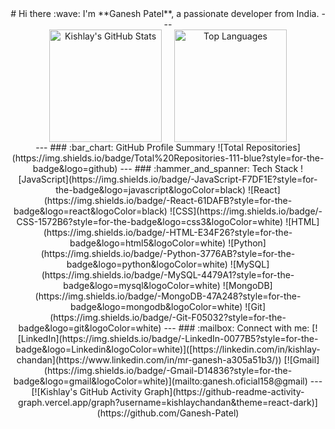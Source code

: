 <div align="center">
# Hi there :wave:
I'm **Ganesh Patel**, a passionate developer from India.
---
<div style="display: flex; justify-content: center; align-items: center; gap: 20px; flex-wrap: wrap;">
    <img src="https://github-readme-stats.vercel.app/api?username=kishlaychandan&show_icons=true&theme=radical" alt="Kishlay's GitHub Stats" height="180" />
    <img src="https://github-readme-stats.vercel.app/api/top-langs/?username=kishlaychandan&layout=compact&theme=radical" alt="Top Languages" height="180" />
</div>
---
### :bar_chart: GitHub Profile Summary
![Total Repositories](https://img.shields.io/badge/Total%20Repositories-111-blue?style=for-the-badge&logo=github) <!-- Replace '12' with your actual total number of repositories -->
---
### :hammer_and_spanner: Tech Stack
![JavaScript](https://img.shields.io/badge/-JavaScript-F7DF1E?style=for-the-badge&logo=javascript&logoColor=black)
![React](https://img.shields.io/badge/-React-61DAFB?style=for-the-badge&logo=react&logoColor=black)
![CSS](https://img.shields.io/badge/-CSS-1572B6?style=for-the-badge&logo=css3&logoColor=white)
![HTML](https://img.shields.io/badge/-HTML-E34F26?style=for-the-badge&logo=html5&logoColor=white)
![Python](https://img.shields.io/badge/-Python-3776AB?style=for-the-badge&logo=python&logoColor=white)
![MySQL](https://img.shields.io/badge/-MySQL-4479A1?style=for-the-badge&logo=mysql&logoColor=white)
![MongoDB](https://img.shields.io/badge/-MongoDB-47A248?style=for-the-badge&logo=mongodb&logoColor=white)
![Git](https://img.shields.io/badge/-Git-F05032?style=for-the-badge&logo=git&logoColor=white)
---
### :mailbox: Connect with me:
[![LinkedIn](https://img.shields.io/badge/-LinkedIn-0077B5?style=for-the-badge&logo=Linkedin&logoColor=white)]([https://linkedin.com/in/kishlay-chandan](https://www.linkedin.com/in/mr-ganesh-a305a51b3/))
[![Gmail](https://img.shields.io/badge/-Gmail-D14836?style=for-the-badge&logo=gmail&logoColor=white)](mailto:ganesh.oficial158@gmail)
---
[![Kishlay's GitHub Activity Graph](https://github-readme-activity-graph.vercel.app/graph?username=kishlaychandan&theme=react-dark)](https://github.com/Ganesh-Patel)
</div>
